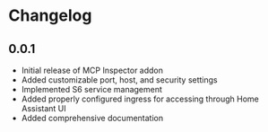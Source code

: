 # Changelog

## 0.0.1

- Initial release of MCP Inspector addon
- Added customizable port, host, and security settings
- Implemented S6 service management
- Added properly configured ingress for accessing through Home Assistant UI
- Added comprehensive documentation
